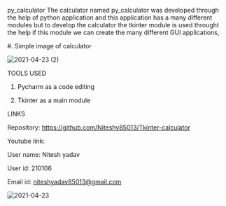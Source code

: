 py_calculator The calculator named py_calculator was developed through the help of python application and 
this application has a many different modules but to develop the calculator the tkinter module is used throught 
the help if this module we can create the many different GUI applications,


#. Simple image of calculator

![2021-04-23 (2)](https://user-images.githubusercontent.com/79129812/115882475-803f7e00-a46c-11eb-81a7-b0ec3c315648.png)



TOOLS USED

1. Pycharm as a code editing

2. Tkinter as a main module


LINKS

Repository: https://github.com/Niteshy85013/Tkinter-calculator

Youtube link:

User name: Nitesh yadav

User id: 210106


Email id: niteshyadav85013@gmail.com  


![2021-04-23](https://user-images.githubusercontent.com/79129812/115881317-58034f80-a46b-11eb-97ec-7115c8237e91.png)
